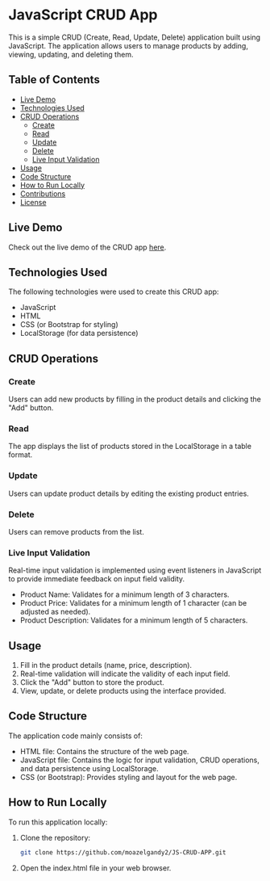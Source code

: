 # JavaScript CRUD App

This is a simple CRUD (Create, Read, Update, Delete) application built using JavaScript. The application allows users to manage products by adding, viewing, updating, and deleting them.

## Table of Contents

- [<i class="fas fa-play"></i> Live Demo](#live-demo)
- [<i class="fas fa-code"></i> Technologies Used](#technologies-used)
- [<i class="fas fa-database"></i> CRUD Operations](#crud-operations)
  - [<i class="fas fa-plus-circle"></i> Create](#create)
  - [<i class="fas fa-eye"></i> Read](#read)
  - [<i class="fas fa-edit"></i> Update](#update)
  - [<i class="fas fa-trash-alt"></i> Delete](#delete)
  - [<i class="fas fa-check-circle"></i> Live Input Validation](#live-input-validation)
- [<i class="fas fa-cogs"></i> Usage](#usage)
- [<i class="fas fa-code-branch"></i> Code Structure](#code-structure)
- [<i class="fas fa-play-circle"></i> How to Run Locally](#how-to-run-locally)
- [<i class="fas fa-hands-helping"></i> Contributions](#contributions)
- [<i class="fas fa-balance-scale"></i> License](#license)

## Live Demo

Check out the live demo of the CRUD app [here](https://moazelgandy2.github.io/JS-CRUD-APP/).

## Technologies Used

The following technologies were used to create this CRUD app:

- JavaScript
- HTML
- CSS (or Bootstrap for styling)
- LocalStorage (for data persistence)

## CRUD Operations

### Create

Users can add new products by filling in the product details and clicking the "Add" button.

### Read

The app displays the list of products stored in the LocalStorage in a table format.

### Update

Users can update product details by editing the existing product entries.

### Delete

Users can remove products from the list.

### Live Input Validation

Real-time input validation is implemented using event listeners in JavaScript to provide immediate feedback on input field validity.
- Product Name: Validates for a minimum length of 3 characters.
- Product Price: Validates for a minimum length of 1 character (can be adjusted as needed).
- Product Description: Validates for a minimum length of 5 characters.

## Usage

1. Fill in the product details (name, price, description).
2. Real-time validation will indicate the validity of each input field.
3. Click the "Add" button to store the product.
4. View, update, or delete products using the interface provided.

## Code Structure

The application code mainly consists of:

- HTML file: Contains the structure of the web page.
- JavaScript file: Contains the logic for input validation, CRUD operations, and data persistence using LocalStorage.
- CSS (or Bootstrap): Provides styling and layout for the web page.

## How to Run Locally

To run this application locally:

1. Clone the repository:

   ```bash
   git clone https://github.com/moazelgandy2/JS-CRUD-APP.git
   ```
2. Open the index.html file in your web browser.

